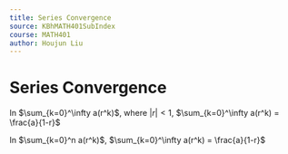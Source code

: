 ```yaml
---
title: Series Convergence
source: KBhMATH401SubIndex
course: MATH401
author: Houjun Liu
---
```


# Series Convergence

In $\sum_{k=0}^\infty a(r^k)$, where $|r|<1$, $\sum_{k=0}^\infty a(r^k) = \frac{a}{1-r}$ 


In $\sum_{k=0}^n a(r^k)$,  $\sum_{k=0}^\infty a(r^k) = \frac{a}{1-r}$ 


